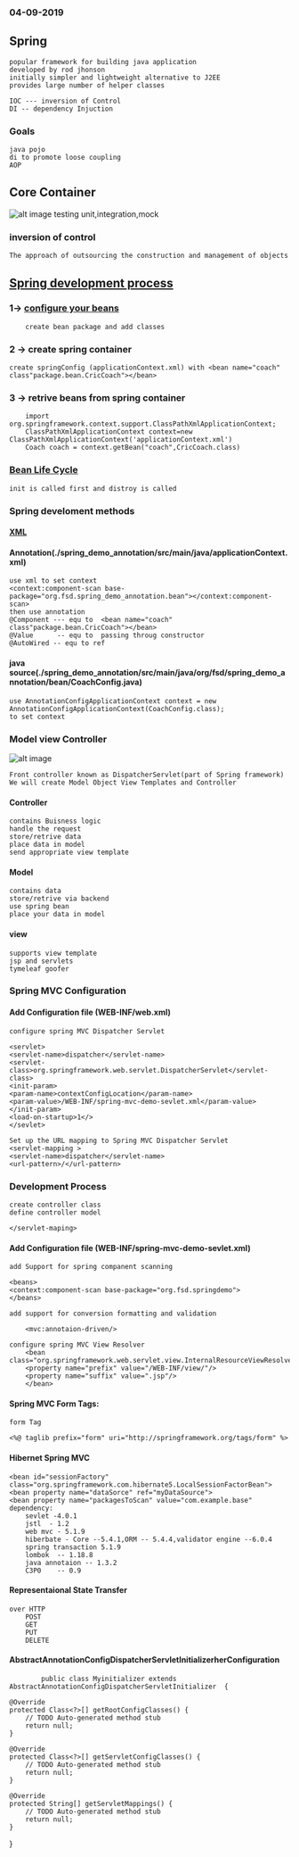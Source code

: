 ### 04-09-2019

## Spring

	popular framework for building java application
	developed by rod jhonson 
	initially simpler and lightweight alternative to J2EE
	provides large number of helper classes

	IOC --- inversion of Control
	DI -- dependency Injuction 

### Goals
	java pojo
	di to promote loose coupling
	AOP

## Core Container
![alt image](https://docs.spring.io/spring/docs/4.2.x/spring-framework-reference/html/images/spring-overview.png)
	testing unit,integration,mock 


### inversion of  control
	The approach of outsourcing the construction and management of objects
## [Spring development process](./spring_demo_maven)
### 1-> [configure your beans](./spring_demo_maven/)
		create bean package and add classes
### 2 -> create spring container
		
	create springConfig (applicationContext.xml) with <bean name="coach" class"package.bean.CricCoach"></bean>
### 3 -> retrive beans from spring container
		import org.springframework.context.support.ClassPathXmlApplicationContext;
		ClassPathXmlApplicationContext context=new ClassPathXmlApplicationContext('applicationContext.xml')
		Coach coach = context.getBean("coach",CricCoach.class)


### [Bean Life Cycle](https://i2.wp.com/www.dineshonjava.com/wp-content/uploads/2012/06/Spring-Bean-Life-Cycle.jpg?w=530&ssl=1)
	init is called first and distroy is called

### Spring develoment methods
#### [XML](#spring-development-process)
#### Annotation(./spring_demo_annotation/src/main/java/applicationContext.xml)
	use xml to set context 
	<context:component-scan base-package="org.fsd.spring_demo_annotation.bean"></context:component-scan>
	then use annotation 
	@Component --- equ to  <bean name="coach" class"package.bean.CricCoach"></bean>
	@Value		-- equ to  passing throug constructor
	@AutoWired -- equ to ref

#### java source(./spring_demo_annotation/src/main/java/org/fsd/spring_demo_annotation/bean/CoachConfig.java)
	use AnnotationConfigApplicationContext context = new AnnotationConfigApplicationContext(CoachConfig.class);
	to set context

### Model view Controller
![alt image](https://static.javatpoint.com/sppages/images/spring-web-model-view-controller.png)

	Front controller known as DispatcherServlet(part of Spring framework)
	We will create Model Object View Templates and Controller
#### Controller
	contains Buisness logic
	handle the request
	store/retrive data
	place data in model
	send appropriate view template
#### Model
	contains data
	store/retrive via backend
	use spring bean
	place your data in model
#### view
	supports view template 
	jsp and servlets
	tymeleaf goofer

### Spring MVC Configuration
#### Add Configuration file (WEB-INF/web.xml) 
	configure spring MVC Dispatcher Servlet

	<servlet>
	<servlet-name>dispatcher</servlet-name>
	<servlet-class>org.springframework.web.servlet.DispatcherServlet</servlet-class>
	<init-param>
	<param-name>contextConfigLocation</param-name>
	<param-value>/WEB-INF/spring-mvc-demo-sevlet.xml</param-value>
	</init-param>
	<load-on-startup>1</>
	</sevlet>
	
	Set up the URL mapping to Spring MVC Dispatcher Servlet
	<servlet-mapping >
	<servlet-name>dispatcher</servlet-name>
	<url-pattern>/</url-pattern>

### Development Process
	create controller class
	define controller model

	</servlet-maping>
	
#### Add Configuration file (WEB-INF/spring-mvc-demo-sevlet.xml)
	add Support for spring companent scanning

	<beans>
	<context:component-scan base-package="org.fsd.springdemo">
	</beans>

	add support for conversion formatting and validation
		
		<mvc:annotaion-driven/>

	configure spring MVC View Resolver
		<bean class="org.springframework.web.servlet.view.InternalResourceViewResolver">
		<property name="prefix" value="/WEB-INF/view/"/>
		<property name="suffix" value=".jsp"/>
		</bean>



#### Spring MVC Form Tags:
	form Tag 	

	<%@ taglib prefix="form" uri="http://springframework.org/tags/form" %>

#### Hibernet Spring MVC
	<bean id="sessionFactory" class="org.springframework.com.hibernate5.LocalSessionFactorBean">
	<bean property name="dataSorce" ref="myDataSource">
	<bean property name="packagesToScan" value="com.example.base"
	dependency:
		sevlet -4.0.1
		jstl  - 1.2
		web mvc - 5.1.9
		hiberbate - Core --5.4.1,ORM -- 5.4.4,validator engine --6.0.4
		spring transaction 5.1.9
		lombok  -- 1.18.8
		java annotaion -- 1.3.2
		C3P0	-- 0.9

#### Representaional State Transfer
	over HTTP
		POST
		GET
		PUT
		DELETE

#### AbstractAnnotationConfigDispatcherServletInitializerherConfiguration
			public class Myinitializer extends AbstractAnnotationConfigDispatcherServletInitializer  {

	@Override
	protected Class<?>[] getRootConfigClasses() {
		// TODO Auto-generated method stub
		return null;
	}

	@Override
	protected Class<?>[] getServletConfigClasses() {
		// TODO Auto-generated method stub
		return null;
	}

	@Override
	protected String[] getServletMappings() {
		// TODO Auto-generated method stub
		return null;
	}

}

